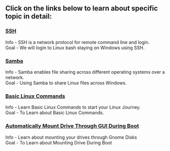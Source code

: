 ## Click on the links below to learn about specific topic in detail:
### [SSH](https://github.com/WilcyWilson/Linux-Study/blob/main/SSH/README.md)
Info - SSH is a network protocol for remote command line and login.<br>
Goal - We will login to Linux bash staying on Windows using SSH.
### [Samba](https://github.com/WilcyWilson/Linux-Study/blob/main/Samba/README.md)
Info - Samba enables file sharing across different operating systems over a network.<br>
Goal - Using Samba to share Linux files across Windows.
### [Basic Linux Commands](https://github.com/WilcyWilson/Linux-Study/blob/main/BasicLinuxCommands/README.md)
Info - Learn Basic Linux Commands to start your Linux Journey.<br>
Goal - To Learn about Basic Linux Commands.
### [Automatically Mount Drive Through GUI During Boot]()
Info - Learn about mounting your drives through Gnome Disks<br>
Goal - To Learn about Mounting Drive During Boot
